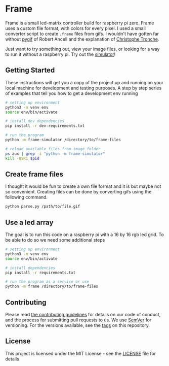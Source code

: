 # Frame
Frame is a small led-matrix controller build for raspberry pi zero. Frame uses a custom file format, with colors for every pixel. I used a small converter script to create `.frame` files from gifs. I wouldn't have gotten far without [pygif](https://github.com/robert-ancell/pygif) of Robert Ancell and the explanation of [Christophe Tronche](https://tronche.com/computer-graphics/gif/gif89a.html#image-descriptor).

Just want to try something out, view your image files, or looking for a way to run it without a raspberry pi. Try out the [simulator](https://github.com/martijncasteel/frame/tree/simulator)!

## Getting Started
These instructions will get you a copy of the project up and running on your local machine for development and testing purposes. A step by step series of examples that tell you how to get a development env running

```bash
# setting up environment
python3 -m venv env
source env/bin/activate

# install dev dependencies
pip install -r dev-requirements.txt

# run the program
python -m frame-simulator /directory/to/frame-files

# reload available files from image folder
ps aux | grep -i "python -m frame-simulator"
kill -USR1 $pid
```


## Create frame files
I thought it would be fun to create a own file format and it is but maybe not so convenient. Creating files can be done by converting gifs using the following command.

```bash
python parse.py /path/to/file.gif
```


## Use a led array
The goal is to run this code on a raspberry pi with a 16 by 16 rgb led grid. To be able to do so we need some additional steps

```bash
# setting up environment
python3 -m venv env
source env/bin/activate

# install dependencies
pip install -r requirements.txt

# run the program as a service or use
python -m frame /directory/to/frame-files
```


## Contributing

Please read [the contributing guidelines](CONTRIBUTING.md) for details on our code of conduct, and the process for submitting pull requests to us. We use [SemVer](http://semver.org/) for versioning. For the versions available, see the [tags](https://github.com/martijncasteel/frame/tags) on this repository. 

## License

This project is licensed under the MIT License - see the [LICENSE](LICENSE) file for details


